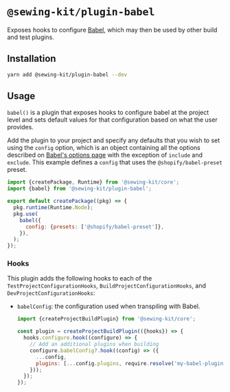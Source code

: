# `@sewing-kit/plugin-babel`

Exposes hooks to configure [Babel](https://babeljs.io), which may then be used by other build and test plugins.

## Installation

```sh
yarn add @sewing-kit/plugin-babel --dev
```

## Usage

`babel()` is a plugin that exposes hooks to configure babel at the project level and sets default values for that configuration based on what the user provides.

Add the plugin to your project and specify any defaults that you wish to set using the `config` option, which is an object containing all the options described on [Babel's options page](https://babeljs.io/docs/en/options) with the exception of `include` and `exclude`. This example defines a `config` that uses the `@shopify/babel-preset` preset.

```js
import {createPackage, Runtime} from '@sewing-kit/core';
import {babel} from '@sewing-kit/plugin-babel';

export default createPackage((pkg) => {
  pkg.runtime(Runtime.Node);
  pkg.use(
    babel({
      config: {presets: ['@shopify/babel-preset']},
    }),
  );
});
```

### Hooks

This plugin adds the following hooks to each of the `TestProjectConfigurationHooks`, `BuildProjectConfigurationHooks`, and `DevProjectConfigurationHooks`:

- `babelConfig`: the configuration used when transpiling with Babel.

  ```js
  import {createProjectBuildPlugin} from '@sewing-kit/core';

  const plugin = createProjectBuildPlugin(({hooks}) => {
    hooks.configure.hook((configure) => {
      // Add an additional plugins when building
      configure.babelConfig?.hook((config) => ({
        ...config,
        plugins: [...config.plugins, require.resolve('my-babel-plugin')],
      }));
    });
  });
  ```
